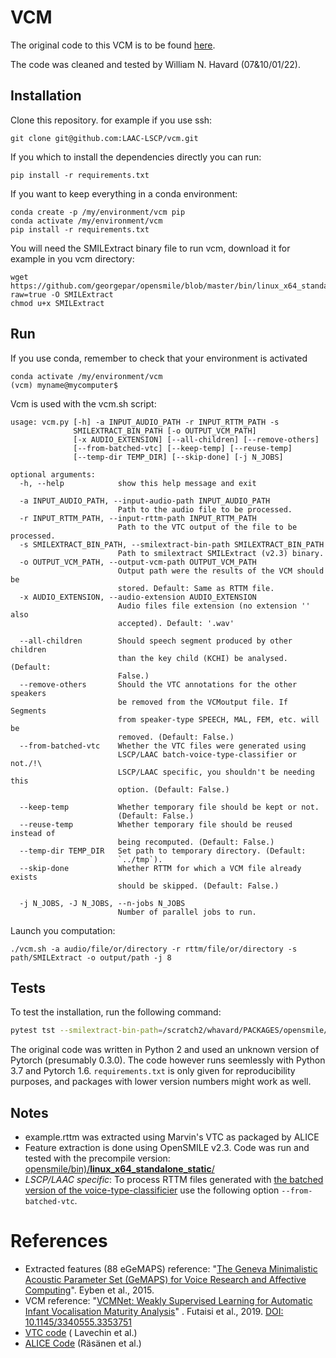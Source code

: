 # VCM

The original code to this VCM is to be found [here](https://github.com/srvk/vcm). 

The code was cleaned and tested by William N. Havard (07&10/01/22).

## Installation

Clone this repository.
for example if you use ssh:
```
git clone git@github.com:LAAC-LSCP/vcm.git
```


If you which to install the dependencies directly you can run:
```
pip install -r requirements.txt
```
If you want to keep everything in a conda environment:
```
conda create -p /my/environment/vcm pip
conda activate /my/environment/vcm
pip install -r requirements.txt
```
You will need the SMILExtract binary file to run vcm, download it for example in you vcm directory:
```
wget https://github.com/georgepar/opensmile/blob/master/bin/linux_x64_standalone_static/SMILExtract?raw=true -O SMILExtract
chmod u+x SMILExtract
```

## Run

If you use conda, remember to check that your environment is activated
```
conda activate /my/environment/vcm
(vcm) myname@mycomputer$
```
Vcm is used with the vcm.sh script:
```
usage: vcm.py [-h] -a INPUT_AUDIO_PATH -r INPUT_RTTM_PATH -s
              SMILEXTRACT_BIN_PATH [-o OUTPUT_VCM_PATH]
              [-x AUDIO_EXTENSION] [--all-children] [--remove-others]
              [--from-batched-vtc] [--keep-temp] [--reuse-temp]
              [--temp-dir TEMP_DIR] [--skip-done] [-j N_JOBS]

optional arguments:
  -h, --help            show this help message and exit
  
  -a INPUT_AUDIO_PATH, --input-audio-path INPUT_AUDIO_PATH
                        Path to the audio file to be processed.
  -r INPUT_RTTM_PATH, --input-rttm-path INPUT_RTTM_PATH
                        Path to the VTC output of the file to be processed.
  -s SMILEXTRACT_BIN_PATH, --smilextract-bin-path SMILEXTRACT_BIN_PATH
                        Path to smilextract SMILExtract (v2.3) binary.
  -o OUTPUT_VCM_PATH, --output-vcm-path OUTPUT_VCM_PATH
                        Output path were the results of the VCM should be
                        stored. Default: Same as RTTM file.
  -x AUDIO_EXTENSION, --audio-extension AUDIO_EXTENSION
                        Audio files file extension (no extension '' also
                        accepted). Default: '.wav'
                        
  --all-children        Should speech segment produced by other children
                        than the key child (KCHI) be analysed. (Default:
                        False.)
  --remove-others       Should the VTC annotations for the other speakers
                        be removed from the VCMoutput file. If Segments
                        from speaker-type SPEECH, MAL, FEM, etc. will be
                        removed. (Default: False.)
  --from-batched-vtc    Whether the VTC files were generated using
                        LSCP/LAAC batch-voice-type-classifier or not./!\
                        LSCP/LAAC specific, you shouldn't be needing this
                        option. (Default: False.)
                        
  --keep-temp           Whether temporary file should be kept or not.
                        (Default: False.)
  --reuse-temp          Whether temporary file should be reused instead of
                        being recomputed. (Default: False.)
  --temp-dir TEMP_DIR   Set path to temporary directory. (Default:
                        `../tmp`).
  --skip-done           Whether RTTM for which a VCM file already exists
                        should be skipped. (Default: False.)
                        
  -j N_JOBS, -J N_JOBS, --n-jobs N_JOBS
                        Number of parallel jobs to run.
```
Launch you computation:
```
./vcm.sh -a audio/file/or/directory -r rttm/file/or/directory -s path/SMILExtract -o output/path -j 8
```

## Tests

To test the installation, run the following command:

```bash
pytest tst --smilextract-bin-path=/scratch2/whavard/PACKAGES/opensmile/bin/linux_x64_standalone_static/SMILExtract
```

The original code was written in Python 2 and used an unknown version of Pytorch (presumably 0.3.0). The code however
runs seemlessly with Python 3.7 and Pytorch 1.6. `requirements.txt` is only given for reproducibility purposes, and
packages with lower version numbers might work as well.

## Notes

* example.rttm was extracted using Marvin's VTC as packaged by ALICE
* Feature extraction is done using OpenSMILE v2.3. Code was run and tested with the precompile version: [opensmile/bin)/**linux_x64_standalone_static**/](https://github.com/georgepar/opensmile/tree/master/bin/linux_x64_standalone_static)
* *LSCP/LAAC specific*: To process RTTM files generated with [the batched version of the voice-type-classificier](https://github.com/lucasgautheron/batch-voice-type-classifier) use the following option `--from-batched-vtc`. 

# References

* Extracted features (88 eGeMAPS) reference: "[The Geneva Minimalistic Acoustic Parameter Set (GeMAPS) for Voice Research and Affective Computing](https://sail.usc.edu/publications/files/eyben-preprinttaffc-2015.pdf)". Eyben et al., 2015.
* VCM
  reference: "[VCMNet: Weakly Supervised Learning for Automatic Infant Vocalisation Maturity Analysis](https://dl.acm.org/doi/10.1145/3340555.3353751)"
  . Futaisi et al., 2019. [DOI: 10.1145/3340555.3353751](https://doi.org/10.1145/3340555.3353751)
* [VTC code](https://github.com/MarvinLvn/voice-type-classifier/tree/new_model#66f87c2a8cef25c80c9d9b91f4023ab4757413da) (
  Lavechin et al.)
* [ALICE Code](https://github.com/orasanen/ALICE) (Räsänen et al.)
